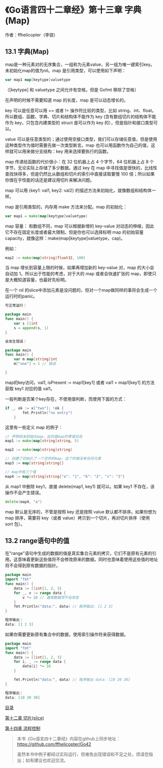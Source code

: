 # 《Go语言四十二章经》第十三章 字典(Map)

作者：ffhelicopter（李骁）

## 13.1 字典(Map)

map是一种元素对的无序集合，一组称为元素value，另一组为唯一键索引key。 未初始化map的值为nil。map 是引用类型，可以使用如下声明：

```go
var map1 map[keytype]valuetype
```

（[keytype] 和 valuetype 之间允许有空格，但是 Gofmt 移除了空格）

在声明的时候不需要知道 map 的长度，map 是可以动态增长的。

key 可以是任意可以用 == 或者 != 操作符比较的类型，比如 string、int、float。所以数组、函数、字典、切片和结构体不能作为 key (含有数组切片的结构体不能作为 key，只包含内建类型的 struct 是可以作为 key 的），但是指针和接口类型可以。

value 可以是任意类型的；通过使用空接口类型，我们可以存储任意值，但是使用这种类型作为值时需要先做一次类型断言。map 也可以用函数作为自己的值，这样就可以用来做分支结构：key 用来选择要执行的函数。

map 传递给函数的代价很小：在 32 位机器上占 4 个字节，64 位机器上占 8 个字节，无论实际上存储了多少数据。通过 key 在 map 中寻找值是很快的，比线性查找快得多，但是仍然比从数组和切片的索引中直接读取要慢 100 倍；所以如果你很在乎性能的话还是建议用切片来解决问题。

map 可以用 {key1: val1, key2: val2} 的描述方法来初始化，就像数组和结构体一样。

map 是引用类型的，内存用 make 方法来分配。map 的初始化：

```go
var map1 = make(map[keytype]valuetype)
```

map 容量：
和数组不同，map 可以根据新增的 key-value 对动态的伸缩，因此它不存在固定长度或者最大限制。但是你也可以选择标明 map 的初始容量 capacity，就像这样：make(map[keytype]valuetype，cap)。

例如：

```go
map2 := make(map[string]float32, 100)
```

当 map 增长到容量上限的时候，如果再增加新的 key-value 对，map 的大小会自动加 1。所以出于性能的考虑，对于大的 map 或者会快速扩张的 map，即使只是大概知道容量，也最好先标明。

在一个 nil 的slice中添加元素是没问题的，但对一个map做同样的事将会生成一个运行时的panic。

```go
可正常运行：

package main
func main() {  
    var s []int
    s = append(s, 1)
}

会发生错误：

package main
func main() {  
    var m map[string]int
    m["one"] = 1 // 错误

}
```

map的key访问，val1, isPresent := map1[key1]  或者 val1 = map1[key1] 的方法获取 key1 对应的值 val1。

一般判断是否某个key存在，不使用值判断，而使用下面的方式：

```go
if _, ok := x["two"]; !ok {
        fmt.Println("no entry")
    }

```

这里有一些定义 map 的例子：

```go
// 声明但未初始化map，此时是map的零值状态
map1 := make(map[string]string, 5)

map2 := make(map[string]string)

// 创建了初始化了一个空的的map，这个时候没有任何元素
map3 := map[string]string{}

// map中有三个值
map4 := map[string]string{"a": "1", "b": "2", "c": "3"}
```

从 map1 中删除 key1，直接 delete(map1, key1) 就可以。如果 key1 不存在，该操作不会产生错误。

```go
delete(map4, "a")
```

map 默认是无序的，不管是按照 key 还是按照 value 默认都不排序。如果你想为 map 排序，需要将 key（或者 value）拷贝到一个切片，再对切片排序（使用 sort 包）。

## 13.2 range语句中的值

在"range"语句中生成的数据的值是真实集合元素的拷贝，它们不是原有元素的引用。这意味着更新这些值将不会修改原来的数据。同时也意味着使用这些值的地址将不会得到原有数据的指针。

```go
package main
import "fmt"
func main() {  
    data := []int{1, 2, 3}
    for _, v := range data {
        v *= 10 // 通常数据项不会改变
    }
    fmt.Println("data:", data) // 程序输出: [1 2 3]
}

程序输出：
data: [1 2 3]
```

如果你需要更新原有集合中的数据，使用索引操作符来获得数据。

```go
package main
import "fmt"
func main() {  
    data := []int{1, 2, 3}
    for i, _ := range data {
        data[i] *= 10
    }

    fmt.Println("data:", data) // 程序输出 data: [10 20 30]
}

程序输出：
data: [10 20 30]
```


[目录](https://github.com/ffhelicopter/Go42/blob/master/SUMMARY.md)

[第十二章 切片(slice)](https://github.com/ffhelicopter/Go42/blob/master/content/42_12_slice.md)

[第十四章 流程控制](https://github.com/ffhelicopter/Go42/blob/master/content/42_14_flow.md)




>本书《Go语言四十二章经》内容在github上同步地址：https://github.com/ffhelicopter/Go42
>
>
>虽然本书中例子都经过实际运行，但难免出现错误和不足之处，烦请您指出；如有建议也欢迎交流。
